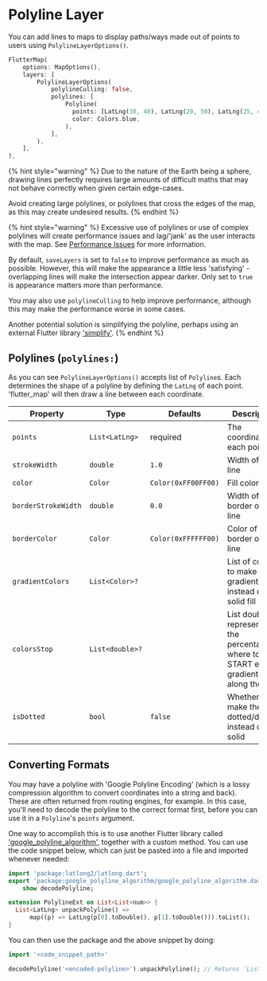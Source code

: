 # Polyline Layer

You can add lines to maps to display paths/ways made out of points to users using `PolylineLayerOptions()`.

```dart
FlutterMap(
    options: MapOptions(),
    layers: [
        PolylineLayerOptions(
            polylineCulling: false,
            polylines: [
                Polyline(
                  points: [LatLng(30, 40), LatLng(20, 50), LatLng(25, 45),],
                  color: Colors.blue,
                ),
            ],
        ),
    ],
),
```

{% hint style="warning" %}
Due to the nature of the Earth being a sphere, drawing lines perfectly requires large amounts of difficult maths that may not behave correctly when given certain edge-cases.

Avoid creating large polylines, or polylines that cross the edges of the map, as this may create undesired results.
{% endhint %}

{% hint style="warning" %}
Excessive use of polylines or use of complex polylines will create performance issues and lag/'jank' as the user interacts with the map. See [Performance Issues](../common-issues.md#performance-issues) for more information.

By default, `saveLayers` is set to `false` to improve performance as much as possible. However, this will make the appearance a little less 'satisfying' - overlapping lines will make the intersection appear darker. Only set to `true` is appearance matters more than performance.

You may also use `polylineCulling` to help improve performance, although this may make the performance worse in some cases.

Another potential solution is simplifying the polyline, perhaps using an external Flutter library ['simplify'](https://pub.dev/packages/simplify).
{% endhint %}

## Polylines (`polylines:`)

As you can see `PolylineLayerOptions()` accepts list of `Polyline`s. Each determines the shape of a polyline by defining the `LatLng` of each point. 'flutter\_map' will then draw a line between each coordinate.

| Property            | Type            | Defaults            | Description                                                                                   |
| ------------------- | --------------- | ------------------- | --------------------------------------------------------------------------------------------- |
| `points`            | `List<LatLng>`  | required            | The coordinates of each point                                                                 |
| `strokeWidth`       | `double`        | `1.0`               | Width of the line                                                                             |
| `color`             | `Color`         | `Color(0xFF00FF00)` | Fill color                                                                                    |
| `borderStrokeWidth` | `double`        | `0.0`               | Width of the border of the line                                                               |
| `borderColor`       | `Color`         | `Color(0xFFFFFF00)` | Color of the border of the line                                                               |
| `gradientColors`    | `List<Color>?`  |                     | List of colors to make gradient fill instead of a solid fill                                  |
| `colorsStop`        | `List<double>?` |                     | List doubles representing the percentage of where to START each gradient color along the line |
| `isDotted`          | `bool`          | `false`             | Whether to make the line dotted/dashed instead of solid                                       |

## Converting Formats

You may have a polyline with 'Google Polyline Encoding' (which is a lossy compression algorithm to convert coordinates into a string and back). These are often returned from routing engines, for example. In this case, you'll need to decode the polyline to the correct format first, before you can use it in a `Polyline`'s `points` argument.

One way to accomplish this is to use another Flutter library called ['google\_polyline\_algorithm'](https://pub.dev/packages/google\_polyline\_algorithm), together with a custom method. You can use the code snippet below, which can just be pasted into a file and imported whenever needed:

```dart
import 'package:latlong2/latlong.dart';
export 'package:google_polyline_algorithm/google_polyline_algorithm.dart'
    show decodePolyline;

extension PolylineExt on List<List<num>> {
  List<LatLng> unpackPolyline() =>
      map((p) => LatLng(p[0].toDouble(), p[1].toDouble())).toList();
}
```

You can then use the package and the above snippet by doing:

```dart
import '<code_snippet_path>'

decodePolyline('<encoded-polyline>').unpackPolyline(); // Returns `List<LatLng>` for a map polyline
```
